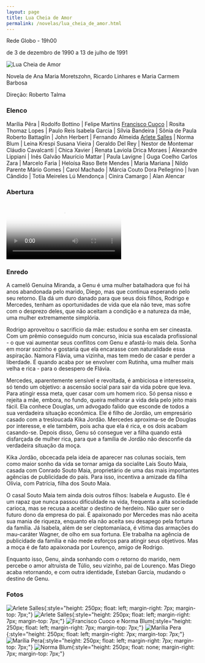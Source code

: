 ```yaml
---
layout: page
title: Lua Cheia de Amor
permalink: /novelas/lua_cheia_de_amor.html
---
```


Rede Globo - 19h00

de 3 de dezembro de 1990 a 13 de julho de 1991

![Lua Cheia de Amor](/novelas/img/lua_cheia_de_amor_francisco_cuoco_marilia_pera.jpg)

Novela de Ana Maria Moretszohn, Ricardo Linhares e Maria Carmem Barbosa

Direção: Roberto Talma

### Elenco

Marília Pêra | Rodolfo Bottino | Felipe Martins
[Francisco Cuoco](/novelas/francisco_cuoco.html) | Rosita Thomaz Lopes | Paulo Reis
Isabela Garcia | Sílvia Bandeira | Sônia de Paula
Roberto Battaglin | John Herbert | Fernando Almeida
[Arlete Salles](/novelas/arlete_salles.html) | Norma Blum | Leina Krespi
Susana Vieira | Geraldo Del Rey | Nestor de Montemar
Cláudio Cavalcanti | Chica Xavier | Renata Laviola
Drica Moraes | Alexandre Lippiani | Inês Galvão
Maurício Mattar | Paula Lavigne | Guga Coelho
Carlos Zara | Marcelo Faria | Heloísa Raso
Bete Mendes | Maria Mariana | Nildo Parente
Mário Gomes | Carol Machado | Márcia Couto
Dora Pellegrino | Ivan Cândido | Totia Meireles
Lú Mendonça | Cinira Camargo | Alan Alencar

### Abertura

<video poster="/novelas/img/lua_cheia_de_amor_abertura.png" id="player" playsinline controls>
    <source src="https://objectstorage.sa-saopaulo-1.oraclecloud.com/n/grwdgud0delr/b/victor3d.com.br/o/novelas%2Flua_cheia_de_amor_1990.mp4" type="video/mp4">
</video>

### Enredo

A camelô Genuína Miranda, a Genu é uma mulher batalhadora que foi há anos abandonada pelo marido, Diego, mas que continua esperando pelo seu retorno. Ela dá um duro danado para que seus dois filhos, Rodrigo e Mercedes, tenham as oportunidades de vida que ela não teve, mas sofre com o desprezo deles, que não aceitam a condição e a natureza da mãe, uma mulher extremamente simplória.

Rodrigo aproveitou o sacrifício da mãe: estudou e sonha em ser cineasta. Com um prêmio conseguido num concurso, inicia sua escalada profissional - o que vai aumentar seus conflitos com Genu e afastá-lo mais dela. Sonha em morar sozinho e gostaria que ela encarasse com naturalidade essa aspiração. Namora Flávia, uma vizinha, mas tem medo de casar e perder a liberdade. É quando acaba por se envolver com Rutinha, uma mulher mais velha e rica - para o desespero de Flávia.

Mercedes, aparentemente sensível e revoltada, é ambiciosa e interesseira, só tendo um objetivo: a ascensão social para sair da vida pobre que leva. Para atingir essa meta, quer casar com um homem rico. Só pensa nisso e rejeita a mãe, embora, no fundo, queira melhorar a vida dela pelo jeito mais fácil. Ela conhece Douglas, um advogado falido que esconde de todos a sua verdadeira situação econômica. Ele é filho de Jordão, um empresário casado com a tresloucada Kika Jordão. Mercedes aproxima-se de Douglas por interesse, e ele também, pois acha que ela é rica, e os dois acabam casando-se. Depois disso, Genu só consegue ver a filha quando está disfarçada de mulher rica, para que a família de Jordão não desconfie da verdadeira situação da moça.

Kika Jordão, obcecada pela ideia de aparecer nas colunas sociais, tem como maior sonho da vida se tornar amiga da socialite Laís Souto Maia, casada com Conrado Souto Maia, proprietário de uma das mais importantes agências de publicidade do país. Para isso, incentiva a amizade da filha Olívia, com Patrícia, filha dos Souto Maia.

O casal Souto Maia tem ainda dois outros filhos: Isabela e Augusto. Ele é um rapaz que nunca passou dificuldade na vida, frequenta a alta sociedade carioca, mas se recusa a aceitar o destino de herdeiro. Não quer ser o futuro dono da empresa do pai. É apaixonado por Mercedes mas não aceita sua mania de riqueza, enquanto ela não aceita seu desapego pela fortuna da família. Já Isabela, além de ser cleptomaníaca, é vítima das armações do mau-caráter Wagner, de olho em sua fortuna. Ele trabalha na agência de publicidade da família e não mede esforços para atingir seus objetivos. Mas a moça é de fato apaixonada por Lourenço, amigo de Rodrigo.

Enquanto isso, Genu, ainda sonhando com o retorno do marido, nem percebe o amor altruísta de Túlio, seu vizinho, pai de Lourenço. Mas Diego acaba retornando, e com outra identidade, Esteban García, mudando o destino de Genu.

### Fotos

![Arlete Salles](/novelas/img/lua_cheia_de_amor-arlete_salles.jpg){:style="height: 250px; float: left; margin-right: 7px; margin-top: 7px;"}
![Arlete Salles](/novelas/img/lua_cheia_de_amor_arlete_salles2.jpg){:style="height: 250px; float: left; margin-right: 7px; margin-top: 7px;"}
![Francisco Cuoco e Norma Blum](/novelas/img/lua_cheia_de_amor_francisco_cuoco_norma_blum.jpg){:style="height: 250px; float: left; margin-right: 7px; margin-top: 7px;"}
![Marília Pera](/novelas/img/lua_cheia_de_amor_marilia_pera.jpg){:style="height: 250px; float: left; margin-right: 7px; margin-top: 7px;"}
![Marília Pera](/novelas/img/lua_cheia_de_amor_marilia_pera2.jpg){:style="height: 250px; float: left; margin-right: 7px; margin-top: 7px;"}
![Norma Blum](/novelas/img/lua_cheia_de_amor_norma_blum.jpg){:style="height: 250px; float: none; margin-right: 7px; margin-top: 7px;"}

